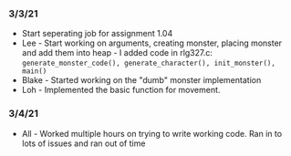 ### 3/3/21
* Start seperating job for assignment 1.04
* Lee -  Start working on arguments, creating monster, placing monster and add them into heap
      - I added code in rlg327.c: `generate_monster_code(), generate_character(), init_monster(), main()`
* Blake - Started working on the "dumb" monster implementation
* Loh - Implemented the basic function for movement.   
### 3/4/21
* All - Worked multiple hours on trying to write working code. Ran in to lots of issues and ran out of time